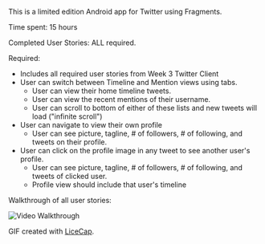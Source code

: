 This is a limited edition Android app for Twitter using Fragments.

Time spent: 15 hours

Completed User Stories: ALL required.

Required:

 - Includes all required user stories from Week 3 Twitter Client
 - User can switch between Timeline and Mention views using tabs.
   - User can view their home timeline tweets.
   - User can view the recent mentions of their username.
   - User can scroll to bottom of either of these lists and new tweets will load ("infinite scroll")
 - User can navigate to view their own profile
   - User can see picture, tagline, # of followers, # of following, and tweets on their profile.
 - User can click on the profile image in any tweet to see another user's profile.
   - User can see picture, tagline, # of followers, # of following, and tweets of clicked user.
   - Profile view should include that user's timeline


Walkthrough of all user stories:

![Video Walkthrough](TwitterUsingFragments.gif)

GIF created with [LiceCap](http://www.cockos.com/licecap/).
